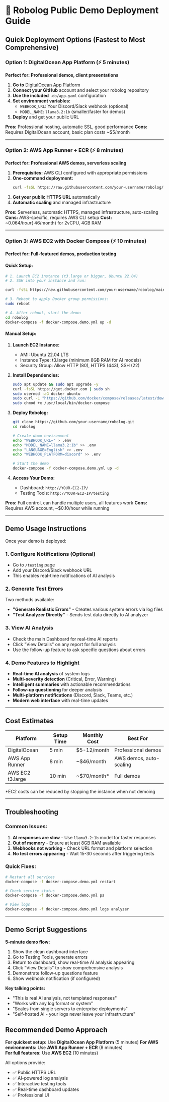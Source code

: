 # 🚀 Robolog Public Demo Deployment Guide

## Quick Deployment Options (Fastest to Most Comprehensive)

### Option 1: DigitalOcean App Platform (⚡ 5 minutes)
**Perfect for: Professional demos, client presentations**

1. **Go to** [DigitalOcean App Platform](https://cloud.digitalocean.com/apps)
2. **Connect your GitHub** account and select your robolog repository
3. **Use the included** `.do/app.yaml` configuration
4. **Set environment variables:**
   - `WEBHOOK_URL`: Your Discord/Slack webhook (optional)
   - `MODEL_NAME`: `llama3.2:1b` (smaller/faster for demos)
5. **Deploy** and get your public URL

**Pros:** Professional hosting, automatic SSL, good performance
**Cons:** Requires DigitalOcean account, basic plan costs ~$5/month

---

### Option 2: AWS App Runner + ECR (⚡ 8 minutes)
**Perfect for: Professional AWS demos, serverless scaling**

1. **Prerequisites:** AWS CLI configured with appropriate permissions
2. **One-command deployment:**
   ```bash
   curl -fsSL https://raw.githubusercontent.com/your-username/robolog/main/deploy/aws-apprunner-setup.sh | bash
   ```
3. **Get your public HTTPS URL** automatically
4. **Automatic scaling** and managed infrastructure

**Pros:** Serverless, automatic HTTPS, managed infrastructure, auto-scaling
**Cons:** AWS-specific, requires AWS CLI setup
**Cost:** ~$0.064/hour (~$46/month) for 2vCPU, 4GB RAM

---

### Option 3: AWS EC2 with Docker Compose (⚡ 10 minutes)
**Perfect for: Full-featured demos, production testing**

#### Quick Setup:
```bash
# 1. Launch EC2 instance (t3.large or bigger, Ubuntu 22.04)
# 2. SSH into your instance and run:

curl -fsSL https://raw.githubusercontent.com/your-username/robolog/main/deploy/aws-demo-setup.sh | bash

# 3. Reboot to apply Docker group permissions:
sudo reboot

# 4. After reboot, start the demo:
cd robolog
docker-compose -f docker-compose.demo.yml up -d
```

#### Manual Setup:
1. **Launch EC2 Instance:**
   - AMI: Ubuntu 22.04 LTS
   - Instance Type: t3.large (minimum 8GB RAM for AI models)
   - Security Group: Allow HTTP (80), HTTPS (443), SSH (22)

2. **Install Dependencies:**
   ```bash
   sudo apt update && sudo apt upgrade -y
   curl -fsSL https://get.docker.com | sudo sh
   sudo usermod -aG docker ubuntu
   sudo curl -L "https://github.com/docker/compose/releases/latest/download/docker-compose-$(uname -s)-$(uname -m)" -o /usr/local/bin/docker-compose
   sudo chmod +x /usr/local/bin/docker-compose
   ```

3. **Deploy Robolog:**
   ```bash
   git clone https://github.com/your-username/robolog.git
   cd robolog
   
   # Create demo environment
   echo "WEBHOOK_URL=" > .env
   echo "MODEL_NAME=llama3.2:1b" >> .env
   echo "LANGUAGE=English" >> .env
   echo "WEBHOOK_PLATFORM=discord" >> .env
   
   # Start the demo
   docker-compose -f docker-compose.demo.yml up -d
   ```

4. **Access Your Demo:**
   - Dashboard: `http://YOUR-EC2-IP/`
   - Testing Tools: `http://YOUR-EC2-IP/testing`

**Pros:** Full control, can handle multiple users, all features work
**Cons:** Requires AWS account, ~$0.10/hour while running

---

## Demo Usage Instructions

Once your demo is deployed:

### 1. Configure Notifications (Optional)
- Go to `/testing` page
- Add your Discord/Slack webhook URL
- This enables real-time notifications of AI analysis

### 2. Generate Test Errors
Two methods available:
- **"Generate Realistic Errors"** - Creates various system errors via log files
- **"Test Analyzer Directly"** - Sends test data directly to AI analyzer

### 3. View AI Analysis
- Check the main Dashboard for real-time AI reports
- Click "View Details" on any report for full analysis
- Use the follow-up feature to ask specific questions about errors

### 4. Demo Features to Highlight
- **Real-time AI analysis** of system logs
- **Multi-severity detection** (Critical, Error, Warning)
- **Intelligent summaries** with actionable recommendations
- **Follow-up questioning** for deeper analysis
- **Multi-platform notifications** (Discord, Slack, Teams, etc.)
- **Modern web interface** with real-time updates

---

## Cost Estimates

| Platform | Setup Time | Monthly Cost | Best For |
|----------|------------|--------------|----------|
| DigitalOcean | 5 min | $5-12/month | Professional demos |
| AWS App Runner | 8 min | ~$46/month | AWS demos, auto-scaling |
| AWS EC2 t3.large | 10 min | ~$70/month* | Full demos |

*EC2 costs can be reduced by stopping the instance when not demoing

---

## Troubleshooting

### Common Issues:
1. **AI responses are slow** - Use `llama3.2:1b` model for faster responses
2. **Out of memory** - Ensure at least 8GB RAM available
3. **Webhooks not working** - Check URL format and platform selection
4. **No test errors appearing** - Wait 15-30 seconds after triggering tests

### Quick Fixes:
```bash
# Restart all services
docker-compose -f docker-compose.demo.yml restart

# Check service status
docker-compose -f docker-compose.demo.yml ps

# View logs
docker-compose -f docker-compose.demo.yml logs analyzer
```

---

## Demo Script Suggestions

**5-minute demo flow:**
1. Show the clean dashboard interface
2. Go to Testing Tools, generate errors
3. Return to dashboard, show real-time AI analysis appearing
4. Click "View Details" to show comprehensive analysis
5. Demonstrate follow-up questions feature
6. Show webhook notification (if configured)

**Key talking points:**
- "This is real AI analysis, not templated responses"
- "Works with any log format or system"
- "Scales from single servers to enterprise deployments"
- "Self-hosted AI - your logs never leave your infrastructure"

## Recommended Demo Approach

**For quickest setup:** Use **DigitalOcean App Platform** (5 minutes)
**For AWS environments:** Use **AWS App Runner + ECR** (8 minutes)  
**For full features:** Use **AWS EC2** (10 minutes)

All options provide:
- ✅ Public HTTPS URL
- ✅ AI-powered log analysis
- ✅ Interactive testing tools
- ✅ Real-time dashboard updates
- ✅ Professional UI 